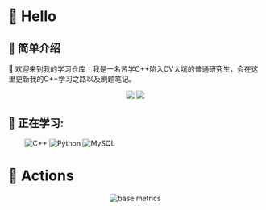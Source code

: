 
<!--
**JiaoZixun/JiaoZIxun** is a ✨ _special_ ✨ repository because its `README.md` (this file) appears on your GitHub profile.

Here are some ideas to get you started:

- 🔭 I’m currently working on ...
- 🌱 I’m currently learning ...
- 👯 I’m looking to collaborate on ...
- 🤔 I’m looking for help with ...
- 💬 Ask me about ...
- 📫 How to reach me: ...
- 😄 Pronouns: ...
- ⚡ Fun fact: ...
-->
# 🙋 Hello
## 👋 简单介绍
💬 欢迎来到我的学习仓库！我是一名苦学C++陷入CV大坑的普通研究生，会在这里更新我的C++学习之路以及刷题笔记。
<!-- 比较好的开源项目卡片 -->
<div align="center">
<a href="https://github.com/JiaoZixun/WebNetwork_Sylar">
  <img src="https://github-readme-stats.vercel.app/api/pin/?username=JiaoZixun&repo=WebNetwork_Sylar&theme=dark&bg_color=0d1117&hide_border=true" /></a>
<a href="https://github.com/JiaoZixun/MySTL">
  <img src="https://github-readme-stats.vercel.app/api/pin/?username=JiaoZixun&repo=MySTL&theme=dark&bg_color=0d1117&hide_border=true" /></a>
</div>

## 💪 正在学习: 
&emsp;&emsp;
![C++](https://img.shields.io/badge/c++-%2300599C++.svg?style=flat-square&logo=c++&logoColor=white)
![Python](https://img.shields.io/badge/-Python-pink?style=flat-square&logo=Python)
![MySQL](https://img.shields.io/badge/mysql-%2300f.svg?style=flat-square&logo=mysql&logoColor=white)

# 🚀 Actions

<!-- metrics 基础资料 -->
<div align="center"><img src="https://metrics.lecoq.io/JiaoZixun?template=classic&base=header%2C%20activity%2C%20community%2C%20repositories%2C%20metadata&base.indepth=false&base.hireable=false&base.skip=false&config.timezone=Asia%2FShanghai" alt="base metrics"/></div>

